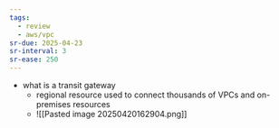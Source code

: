 ```yaml
---
tags:
  - review
  - aws/vpc
sr-due: 2025-04-23
sr-interval: 3
sr-ease: 250
---
```

- what is a transit gateway
    - regional resource used to connect thousands of VPCs and on-premises resources
    - ![[Pasted image 20250420162904.png]]